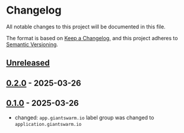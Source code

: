 # Changelog

All notable changes to this project will be documented in this file.

The format is based on [Keep a Changelog](https://keepachangelog.com/en/1.0.0/),
and this project adheres to [Semantic Versioning](https://semver.org/spec/v2.0.0.html).

## [Unreleased]

## [0.2.0] - 2025-03-26

## [0.1.0] - 2025-03-26

- changed: `app.giantswarm.io` label group was changed to `application.giantswarm.io`

[Unreleased]: https://github.com/giantswarm/hackathonq125-app/compare/v0.2.0...HEAD
[0.2.0]: https://github.com/giantswarm/hackathonq125-app/compare/v0.1.0...v0.2.0
[0.1.0]: https://github.com/giantswarm/hackathonq125-app/releases/tag/v0.1.0
